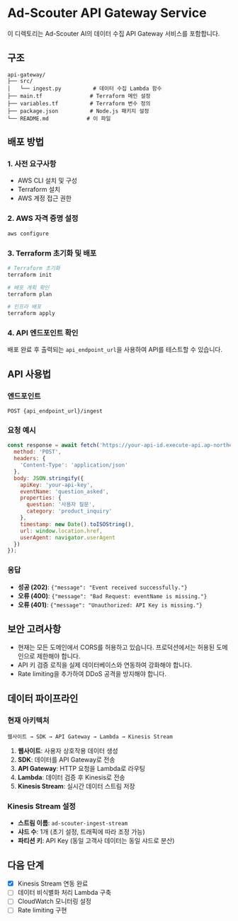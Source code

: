 # Ad-Scouter API Gateway Service

이 디렉토리는 Ad-Scouter AI의 데이터 수집 API Gateway 서비스를 포함합니다.

## 구조

```
api-gateway/
├── src/
│   └── ingest.py          # 데이터 수집 Lambda 함수
├── main.tf               # Terraform 메인 설정
├── variables.tf          # Terraform 변수 정의
├── package.json          # Node.js 패키지 설정
└── README.md            # 이 파일
```

## 배포 방법

### 1. 사전 요구사항

- AWS CLI 설치 및 구성
- Terraform 설치
- AWS 계정 접근 권한

### 2. AWS 자격 증명 설정

```bash
aws configure
```

### 3. Terraform 초기화 및 배포

```bash
# Terraform 초기화
terraform init

# 배포 계획 확인
terraform plan

# 인프라 배포
terraform apply
```

### 4. API 엔드포인트 확인

배포 완료 후 출력되는 `api_endpoint_url`을 사용하여 API를 테스트할 수 있습니다.

## API 사용법

### 엔드포인트

```
POST {api_endpoint_url}/ingest
```

### 요청 예시

```javascript
const response = await fetch('https://your-api-id.execute-api.ap-northeast-2.amazonaws.com/ingest', {
  method: 'POST',
  headers: {
    'Content-Type': 'application/json'
  },
  body: JSON.stringify({
    apiKey: 'your-api-key',
    eventName: 'question_asked',
    properties: {
      question: '사용자 질문',
      category: 'product_inquiry'
    },
    timestamp: new Date().toISOString(),
    url: window.location.href,
    userAgent: navigator.userAgent
  })
});
```

### 응답

- **성공 (202)**: `{"message": "Event received successfully."}`
- **오류 (400)**: `{"message": "Bad Request: eventName is missing."}`
- **오류 (401)**: `{"message": "Unauthorized: API Key is missing."}`

## 보안 고려사항

- 현재는 모든 도메인에서 CORS를 허용하고 있습니다. 프로덕션에서는 허용된 도메인으로 제한해야 합니다.
- API 키 검증 로직을 실제 데이터베이스와 연동하여 강화해야 합니다.
- Rate limiting을 추가하여 DDoS 공격을 방지해야 합니다.

## 데이터 파이프라인

### 현재 아키텍처

```
웹사이트 → SDK → API Gateway → Lambda → Kinesis Stream
```

1. **웹사이트**: 사용자 상호작용 데이터 생성
2. **SDK**: 데이터를 API Gateway로 전송
3. **API Gateway**: HTTP 요청을 Lambda로 라우팅
4. **Lambda**: 데이터 검증 후 Kinesis로 전송
5. **Kinesis Stream**: 실시간 데이터 스트림 저장

### Kinesis Stream 설정

- **스트림 이름**: `ad-scouter-ingest-stream`
- **샤드 수**: 1개 (초기 설정, 트래픽에 따라 조정 가능)
- **파티션 키**: API Key (동일 고객사 데이터는 동일 샤드로 분산)

## 다음 단계

- [x] Kinesis Stream 연동 완료
- [ ] 데이터 비식별화 처리 Lambda 구축
- [ ] CloudWatch 모니터링 설정
- [ ] Rate limiting 구현

